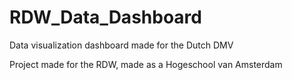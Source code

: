 # RDW_Data_Dashboard
Data visualization dashboard made for the Dutch DMV

Project made for the RDW, made as a Hogeschool van Amsterdam
